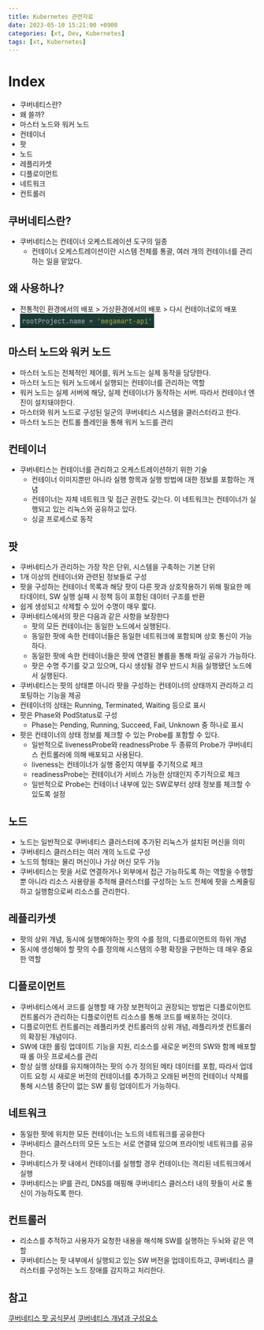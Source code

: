 ```yaml
---
title: Kubernetes 관련자료
date: 2023-05-10 15:21:00 +0900
categories: [xt, Dev, Kubernetes]
tags: [xt, Kubernetes]
---
```


# Index
- 쿠버네티스란?
- 왜 쓸까?
- 마스터 노드와 워커 노드
- 컨테이너
- 팟
- 노드
- 레플리카셋
- 디플로이먼트
- 네트워크
- 컨트롤러


## 쿠버네티스란?

* 쿠버네티스는 컨테이너 오케스트레이션 도구의 일종
  * 컨테이너 오케스트레이션이란 시스템 전체를 통괄, 여러 개의 컨테이너를 관리하는 일을 맡았다. 

## 왜 사용하나?
* 전통적인 환경에서의 배포 > 가상환경에서의 배포 > 다시 컨테이너로의 배포
* ![img_2.png](/assets/img/posts/gradle/img_2.png)

## 마스터 노드와 워커 노드

* 마스터 노드는 전체적인 제어를, 워커 노드는 실제 동작을 담당한다. 
* 마스터 노드는 워커 노드에서 실행되는 컨테이너를 관리하는 역할
* 워커 노드는 실제 서버에 해당, 실제 컨테이너가 동작하는 서버. 따라서 컨테이너 엔진이 설치돼야한다. 
* 마스터와 워커 노드로 구성된 일군의 쿠버네티스 시스템을 클러스터라고 한다.
* 마스터 노드는 컨트롤 플레인을 통해 워커 노드를 관리


## 컨테이너

* 쿠버네티스는 컨테이너를 관리하고 오케스트레이션하기 위한 기술
  * 컨테이너 이미지뿐만 아니라 실행 항목과 실행 방법에 대한 정보를 포함하는 개념
  * 컨테이너는 자체 네트워크 및 접근 권한도 갖는다. 이 네트워크는 컨테이너가 실행되고 있는 리눅스와 공유하고 있다. 
  * 싱글 프로세스로 동작

## 팟

* 쿠버네티스가 관리하는 가장 작은 단위, 시스템을 구축하는 기본 단위
* 1개 이상의 컨테이너와 관련된 정보들로 구성
* 팟을 구성하는 컨테이너 목록과 해당 팟이 다른 팟과 상호작용하기 위해 필요한 메타데이터, SW 실행 실패 시 정책 등이 포함된 데이터 구조를 반환
* 쉽게 생성되고 삭제할 수 있어 수명이 매우 짧다. 
* 쿠버네티스에서의 팟은 다음과 같은 사항을 보장한다
  * 팟의 모든 컨테이너는 동일한 노드에서 실행된다.
  * 동일한 팟에 속한 컨테이너들은 동일한 네트워크에 포함되며 상호 통신이 가능하다.
  * 동일한 팟에 속한 컨테이너들은 팟에 연결된 볼륨을 통해 파일 공유가 가능하다.
  * 팟은 수명 주기를 갖고 있으며, 다시 생성될 경우 반드시 처음 실행됐던 노드에서 실행된다. 
* 쿠버네티스는 팟의 상태뿐 아니라 팟을 구성하는 컨테이너의 상태까지 관리하고 리포팅하는 기능을 제공
* 컨테이너의 상태는 Running, Terminated, Waiting 등으로 표시
* 팟은 Phase와 PodStatus로 구성
  * Phase는 Pending, Running, Succeed, Fail, Unknown 중 하나로 표시
* 팟은 컨테이너의 상태 정보를 체크할 수 있는 Probe를 포함할 수 있다.
  * 일반적으로 livenessProbe와 readnessProbe 두 종류의 Probe가 쿠버네티스 컨트롤러에 의해 배포되고 사용된다. 
  * liveness는 컨테이너가 실행 중인지 여부를 주기적으로 체크
  * readinessProbe는 컨테이너가 서비스 가능한 상태인지 주기적으로 체크
  * 일반적으로 Probe는 컨테이너 내부에 있는 SW로부터 상태 정보를 체크할 수 있도록 설정



## 노드

* 노드는 일반적으로 쿠버네티스 클러스터에 추가된 리눅스가 설치된 머신을 의미
* 쿠버네티스 클러스터는 여러 개의 노드로 구성
* 노드의 형태는 물리 머신이나 가상 머신 모두 가능
* 쿠버네티스는 팟을 서로 연결하거나 외부에서 접근 가능하도록 하는 역할을 수행할 뿐 아니라 리소스 사용량을 추적해 클러스터를 구성하는 노드 전체에 팟을 스케줄링하고 실행함으로써 리소스를 관리한다.



## 레플리카셋

* 팟의 상위 개념, 동시에 실행해야하는 팟의 수를 정의, 디플로이먼트의 하위 개념
* 동시에 생성해야 할 팟의 수를 정의해 시스템의 수평 확장을 구현하는 데 매우 중요한 역할




## 디플로이먼트

* 쿠버네티스에서 코드를 실행할 때 가장 보편적이고 권장되는 방법은 디플로이먼트 컨트롤러가 관리하는 디플로이먼트 리소스를 통해 코드를 배포하는 것이다.
* 디플로이먼트 컨트롤러는 레플리카셋 컨트롤러의 상위 개념, 레플리카셋 컨트롤러의 확장된 개념이다. 
* SW에 대한 롤링 업데이트 기능을 지원, 리소스를 새로운 버전의 SW와 함께 배포할 때 롤 아웃 프로세스를 관리
* 항상 실행 상태를 유지해야하는 팟의 수가 정의된 메타 데이터를 포함, 따라서 업데이트 요청 시 새로운 버전의 컨테이너를 추가하고 오래된 버전의 컨테이너 삭제를 통해 시스템 중단이 없는 SW 롤링 업데이트가 가능하다.


## 네트워크

* 동일한 팟에 위치한 모든 컨테이너는 노드의 네트워크를 공유한다
* 쿠버네티스 클러스터의 모든 노드는 서로 연결돼 있으며 프라이빗 네트워크를 공유한다. 
* 쿠버네티스가 팟 내에서 컨테이너를 실행할 경우 컨테이너는 격리된 네트워크에서 실행
* 쿠버네티스는 IP를 관리, DNS를 매핑해 쿠버네티스 클러스터 내의 팟들이 서로 통신이 가능하도록 한다. 


## 컨트롤러

* 리소스를 추적하고 사용자가 요청한 내용을 해석해 SW를 실행하는 두뇌와 같은 역할
* 쿠버네티스는 팟 내부에서 실행되고 있는 SW 버전을 업데이트하고, 쿠버네티스 클러스터를 구성하는 노드 장애를 감지하고 처리한다. 




## 참고
[쿠버네티스 팟 공식문서](https://kubernetes.io/docs/concepts/workloads/pods/pod-lifecycle/#pod-phase)
[쿠버네티스 개념과 구성요소](https://www.codestates.com/blog/content/%EC%BF%A0%EB%B2%84%EB%84%A4%ED%8B%B0%EC%8A%A4)




